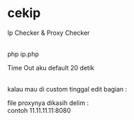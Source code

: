 # cekip
<p>Ip Checker &amp; Proxy Checker <p><br>
  php ip.php
  
<p> Time Out aku default 20 detik<p><br> kalau mau di custom tinggal edit bagian :
<p> file proxynya dikasih delim : <br> contoh 11.11.11.11:8080 <p>

